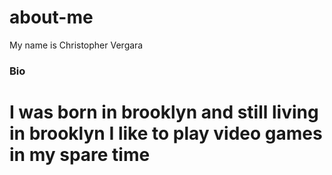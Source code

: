 # about-me
 My name is Christopher Vergara
### Bio
# I was born in brooklyn and still living in brooklyn I like to play video games in my spare time 